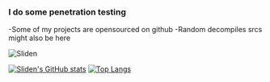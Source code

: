 ### I do some penetration testing
-Some of my projects are opensourced on github
-Random decompiles srcs might also be here
<p align="left"> <img src="https://komarev.com/ghpvc/?username=Sliden101" alt="Sliden" /> </p>

[![Sliden's GitHub stats](https://github-readme-stats.vercel.app/api?username=Sliden101)](https://github.com/anuraghazra/github-readme-stats)
[![Top Langs](https://github-readme-stats.vercel.app/api/top-langs/?username=Sliden101)](https://github.com/anuraghazra/github-readme-stats)

<!--
**Sliden101/Sliden101** is a ✨ _special_ ✨ repository because its `README.md` (this file) appears on your GitHub profile.

Here are some ideas to get you started:

- 🔭 I’m currently working on ...
- 🌱 I’m currently learning ...
- 👯 I’m looking to collaborate on ...
- 🤔 I’m looking for help with ...
- 💬 Ask me about ...
- 📫 How to reach me: ...
- 😄 Pronouns: ...
- ⚡ Fun fact: ...
-->
